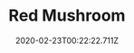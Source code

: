 ---
templateKey: blog-post
featuredpost: false
date: 2020-02-23T00:22:22.711Z
title: Red Mushroom
description: A spotted mushroom sometimes found in caves.
type: forage
sellPrice: 75
energy: 
health: -50
featuredimage: /img/Red_Mushroom.png
tags:
  - spring
  - summer
  - Mines
  - Farm
  - Secret Woods
  - Dye Bundle
  - Exotic Foraging Bundle
  - Life Elixir
  - forageable
---